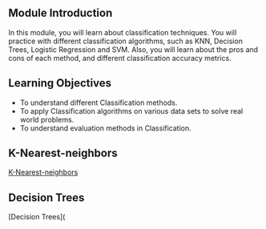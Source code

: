 ## Module Introduction

In this module, you will learn about classification techniques. You will practice with different classification algorithms, such as KNN, Decision Trees, Logistic Regression and SVM. Also, you will learn about the pros and cons of each method, and different classification accuracy metrics.

## Learning Objectives

* To understand different Classification methods.
* To apply Classification algorithms on various data sets to solve real world problems.
* To understand evaluation methods in Classification.

## K-Nearest-neighbors

[K-Nearest-neighbors](https://github.com/1965Eric/IBM-ML0101EN-Machine-Learning-with-Python/blob/main/ML0101EN-Clas-K-Nearest-neighbors-CustCat.ipynb)

## Decision Trees

[Decision Trees](
